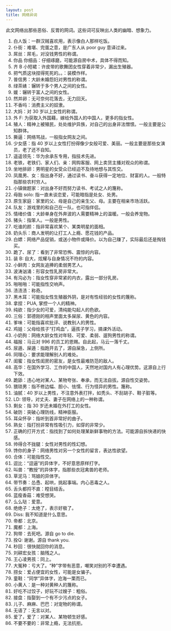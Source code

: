 ```yaml
---
layout: post
title: 网络异词
---
```


此文网络出那些恶俗、反胃的网词。这些词可反映出人类的幽暗、想象力。

1. 白人饭：一群汉贼喜欢用，表示像白人那样吃饭。
2. 仆街：难堪、完蛋之意，是广东人从 poor guy 意译过来。
3. 屌丝：屌毛，对没钱男性的称谓。
4. 你品 你细品：仔细琢磨，可能源自房中术，具体不得而知。
5. 齐 B 小短裙：许皮带的歌舞团女性穿着非常少，漏出生殖器。
6. 把气质这块捏得死死的。。：装模作样。
7. 普信男：大龄未婚怨妇对男性的称谓。
8. 绿茶婊：辗转于多个男人之间的女性。
9. 媛：辗转于富人之间的女性。
1. 然并卵：无可奈何花落去，无力回天。
2. 不香吗：消费主义的奴隶。
3. 大妈：对 30 岁以上女性的称谓。
4. 外 F: 为获取入外国藉，嫁给外国人的中国人，更多的指女性。
5. 殖人：精神上被殖民，处处维护异族，对自己的出身非法憎恨。一般主要是公知群体。
6. 撕逼：网络骂战，一般指女网友之间。
7. 少女感：指 40 岁以上女性打扮得像少女般可爱、美丽。一般主要是那些女演员，老了还不自知。
8. 遥遥领先：华为余承东专用，指技术先进。
9. 老铁，老铁们、家人们、亲：网购客服、网上卖货主播对观众的称谓。
1. 坐地排卵：男明星的女受众已经迫不及待地想与其性交。
2. 凤凰男、女：指出身不好，通过读书、奋斗获得一定地位、财富的人。一般特指那些农村穷人。
3. 小镇做题家：对出身不好而努力读书、考试之人的篾称。
4. 母胎 solo: 指一直未谈恋爱，可能暗指是处女、处男。
5. 原生家庭：家里的父、母是自己的亲生父、母。主要在相亲市场活跃。
6. 队友：游戏里的和自己在一队，也可指伴侣。
7. 情绪价值：大龄单身在外奔波的人需要精神上的温暖。一般会养宠物。
8. 猪头：指笨人。一般是男性。
9. 吃谁的颜：指非常喜欢某个、某类明星的面相。
1. 奶头乐：商人发明的让打工人上瘾、愿花钱的产品。
2. 白嫖：网络产品促销，或送小物件或降价。以为自己赚了，实际最后还是掏钱买。
3. 跪了、尿了：看到了非常恐怖、震惊的内容。
4. 装 B: 自大，炫耀与自身情况不符的内容。
5. 小鲜肉：女网友追捧的柔弱男艺人。
6. 波涛汹涌：形容女性乳房非常大。
7. 有沟必为：指女性穿非常紧的内衣，露出一部分乳房。
7. 啪啪啪：可能指性交响声。
8. 渍渍渍：称奇。
9. 黑木耳：可能指女性生殖器外阴，是对有性经验的女性的篾称。
1. 拿捏：PUA, 掌控一个人的精神。
2. 纯欲：指少女的可爱，清纯能勾起人的色欲。
3. 三俗：郭德刚的相声里面太多屎尿、黄色的内容。
4. 爹味：可能指喜欢批评、说教别人的男性。
5. 鸡娃：父母给孩子“打鸡血”，逼孩子学习，搞课外活动。
6. 小奶狗：网络大龄女性对年轻、可爱、柔弱、遛狗男性的称谓。
7. 福报：马云对 996 的员工的恩赐。自此起，马云一落千丈。
8. 尿遁、屎遁：指跑开去了，源自屎急，上侧所。
9. 同理心：要求能理解别人的难处。
1. 闺蜜：指女性闺房的密友，是女性最难防范的敌人。
2. 高华：在国外学习、工作的中国人，天然地对国内人有心理优势。这源自上行下效。
3. 跪舔：违心地对某人、某物夸张、奉承，而无法自拔。源自性交姿势。
4. 猥琐男：指不修边幅、胆小、怯懦、行为怪异的男性。篾称。
5. 油腻：40 岁以上男性，不注意外表打拌，如秃头、不刮胡子、鞋子脏等。
6. LD: 领导，对丈夫、妻子在网络上的一种称谓。
7. 剩女：指 30 岁还未婚在外打工的女性。
8. 破防：突破心理防线，精神臣服。
9. 耳朵怀孕：指听到首非常好的曲子。
1. 熟女：指打扮非常有性吸引力，如穿的非常少。
2. 正确的打开方式：指找到了如何处理某新鲜事物的方法。可能源自拆快递的快感。
3. 帅得合不拢腿：女性对男性的性幻想。
4. 馋你的身子：网络男性对另一个女性的留言，表达性欲望。
5. 合体：可能指性交。
6. 逗比：“逗逼”的异体字，不好意思原样打字。
7. 叫兽：“教授”的异体字，指那些衣冠禽兽的老师。
8. 草泥马：骂娘的异体字。
9. 带节奏：怂恿、起哄，挑起事端。内心恶毒之人。
1. 舌头都捋不直：瞠目结舌。
2. 蓝瘦香菇：难受想哭。
3. 么么哒：爱意。
4. 绝绝子：太绝了，表示好极了。
5. Diss: 我不知道是什么意思。
6. 帝都：北京。
7. 魔都：上海。
8. 狗带：去死吧。源自 go to die.
9. 拴Q: 谢谢。源自 thank you.
1. 秒回：很快就回你的消息。
2. 刘耕宏女孩：脑残之人。
3. 王心凌男孩：同上。
4. 大冤种：亏大了。“种”字带有恶意，嘲笑对别的不幸遭遇。
5. 捞女：爱占便宜的女性，可能是女骗子。
6. 童鞋：“同学”异体字，沧海一栗而已。
7. 小黄人：是一种对黄种人的篾称。
8. 好吃不过饺子，好玩不过嫂子：粗俗。
9. 接盘：指娶到一个有不少污点的女子。
1. 儿子、麻麻、巴巴：对宠物的称谓。
2. 无语了：无言以对。
3. 爱了，爱了：对某人、某物顿生好感。
4. 不要不要的：非常上瘾，无法抗拒。

